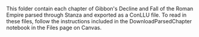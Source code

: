 This folder contain each chapter of Gibbon's Decline and Fall of the Roman Empire parsed through Stanza and exported as a ConLLU file. To read in these files, follow the instructions included in the DownloadParsedChapter notebook in the Files page on Canvas.
